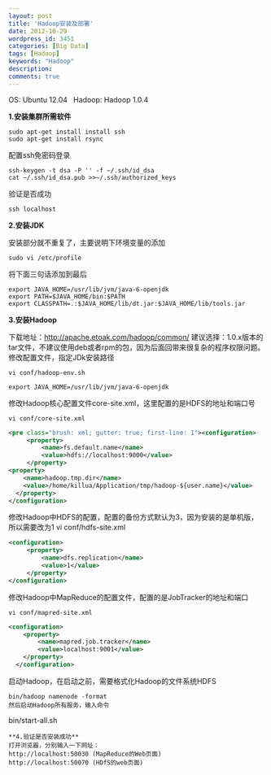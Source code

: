 ```yaml
---
layout: post
title: 'Hadoop安装及部署'
date: 2012-10-29
wordpress_id: 3451
categories: [Big Data]
tags: [Hadoop]
keywords: "Hadoop"
description: 
comments: true
---
```

OS: Ubuntu 12.04  
Hadoop: Hadoop 1.0.4

**1.安装集群所需软件**

```
sudo apt-get install install ssh
sudo apt-get install rsync
```
配置ssh免密码登录

```
ssh-keygen -t dsa -P '' -f ~/.ssh/id_dsa
cat ~/.ssh/id_dsa.pub >>~/.ssh/authorized_keys
```
验证是否成功

```
ssh localhost
```

**2.安装JDK**

安装部分就不重复了，主要说明下环境变量的添加

```
sudo vi /etc/profile
```
将下面三句话添加到最后

```
export JAVA_HOME=/usr/lib/jvm/java-6-openjdk
export PATH=$JAVA_HOME/bin:$PATH
export CLASSPATH=.:$JAVA_HOME/lib/dt.jar:$JAVA_HOME/lib/tools.jar
```

**3.安装Hadoop**

下载地址：<http://apache.etoak.com/hadoop/common/> 建议选择：1.0.x版本的tar文件，不建议使用deb或者rpm的包，因为后面回带来很复杂的程序权限问题。
修改配置文件，指定JDk安装路径

```
vi conf/hadoop-env.sh
```

```
export JAVA_HOME=/usr/lib/jvm/java-6-openjdk
```
修改Hadoop核心配置文件core-site.xml，这里配置的是HDFS的地址和端口号

```
vi conf/core-site.xml
```

``` xml
<pre class="brush: xml; gutter: true; first-line: 1"><configuration>
     <property>
         <name>fs.default.name</name>
         <value>hdfs://localhost:9000</value>
     </property>
<property>
    <name>hadoop.tmp.dir</name>
    <value>/home/killua/Application/tmp/hadoop-${user.name}</value>
  </property>
</configuration>
```
修改Hadoop中HDFS的配置，配置的备份方式默认为3，因为安装的是单机版，所以需要改为1
vi conf/hdfs-site.xml

``` xml
<configuration>
     <property>
         <name>dfs.replication</name>
         <value>1</value>
     </property>
</configuration>
```
修改Hadoop中MapReduce的配置文件，配置的是JobTracker的地址和端口

```
vi conf/mapred-site.xml
```

``` xml
<configuration>
	<property>
		<name>mapred.job.tracker</name>
		<value>localhost:9001</value>
	</property>
  </configuration>
```
启动Hadoop，在启动之前，需要格式化Hadoop的文件系统HDFS

```
bin/hadoop namenode -format
然后启动Hadoop所有服务，输入命令
```
bin/start-all.sh

```
**4.验证是否安装成功**
打开浏览器，分别输入一下网址：
http://localhost:50030 (MapReduce的Web页面)
http://localhost:50070 (HDfS的web页面)
```
